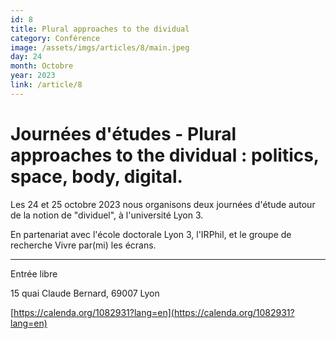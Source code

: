 ```yaml
---
id: 8
title: Plural approaches to the dividual
category: Conférence
image: /assets/imgs/articles/8/main.jpeg
day: 24
month: Octobre
year: 2023
link: /article/8
---
```

# Journées d'études - Plural approaches to the dividual : politics, space, body, digital.

Les 24 et 25 octobre 2023 nous organisons deux journées d'étude autour de la notion de "dividuel", à l'université Lyon 3.

En partenariat avec l'école doctorale Lyon 3, l'IRPhil, et le groupe de recherche Vivre par(mi) les écrans.

---


Entrée libre

15 quai Claude Bernard, 69007 Lyon

[https://calenda.org/1082931?lang=en](https://calenda.org/1082931?lang=en)